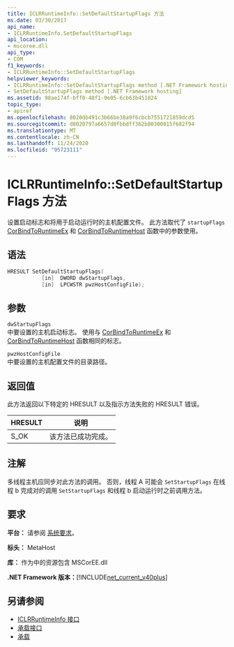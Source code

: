 ```yaml
---
title: ICLRRuntimeInfo::SetDefaultStartupFlags 方法
ms.date: 03/30/2017
api_name:
- ICLRRuntimeInfo.SetDefaultStartupFlags
api_location:
- mscoree.dll
api_type:
- COM
f1_keywords:
- ICLRRuntimeInfo::SetDefaultStartupFlags
helpviewer_keywords:
- ICLRRuntimeInfo::SetDefaultStartupFlags method [.NET Framework hosting]
- SetDefaultStartupFlags method [.NET Framework hosting]
ms.assetid: 98ae174f-bff0-48f1-9e05-6cb63b451824
topic_type:
- apiref
ms.openlocfilehash: 8020db491c3b66be38a9f6cbcb7551721859dcd5
ms.sourcegitcommit: d8020797a6657d0fbbdff362b80300815f682f94
ms.translationtype: MT
ms.contentlocale: zh-CN
ms.lasthandoff: 11/24/2020
ms.locfileid: "95723111"
---
```

# <a name="iclrruntimeinfosetdefaultstartupflags-method"></a>ICLRRuntimeInfo::SetDefaultStartupFlags 方法

设置启动标志和将用于启动运行时的主机配置文件。 此方法取代了 `startupFlags` [CorBindToRuntimeEx](corbindtoruntimeex-function.md) 和 [CorBindToRuntimeHost](corbindtoruntimehost-function.md) 函数中的参数使用。  
  
## <a name="syntax"></a>语法  
  
```cpp  
HRESULT SetDefaultStartupFlags(  
           [in]  DWORD dwStartupFlags,  
           [in]  LPCWSTR pwzHostConfigFile);  
```  
  
## <a name="parameters"></a>参数  

 `dwStartupFlags`  
 中要设置的主机启动标志。 使用与 [CorBindToRuntimeEx](corbindtoruntimeex-function.md) 和 [CorBindToRuntimeHost](corbindtoruntimehost-function.md) 函数相同的标志。  
  
 `pwzHostConfigFile`  
 中要设置的主机配置文件的目录路径。  
  
## <a name="return-value"></a>返回值  

 此方法返回以下特定的 HRESULT 以及指示方法失败的 HRESULT 错误。  
  
|HRESULT|说明|  
|-------------|-----------------|  
|S_OK|该方法已成功完成。|  
  
## <a name="remarks"></a>注解  

 多线程主机应同步对此方法的调用。 否则，线程 A 可能会 `SetStartupFlags` 在线程 b 完成对的调用 `SetStartupFlags` 和线程 b 启动运行时之前调用方法。  
  
## <a name="requirements"></a>要求  

 **平台：** 请参阅 [系统要求](../../get-started/system-requirements.md)。  
  
 **标头：** MetaHost  
  
 **库：** 作为中的资源包含 MSCorEE.dll  
  
 **.NET Framework 版本：**[!INCLUDE[net_current_v40plus](../../../../includes/net-current-v40plus-md.md)]  
  
## <a name="see-also"></a>另请参阅

- [ICLRRuntimeInfo 接口](iclrruntimeinfo-interface.md)
- [承载接口](hosting-interfaces.md)
- [承载](index.md)
